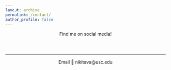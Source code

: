 ```yaml
---
layout: archive
permalink: /contact/
author_profile: false
---
```


<center>
      Find me on social media! 
</center>


<header>
    <link rel="stylesheet" type="text/css" href="https://cdn.jsdelivr.net/gh/vaakash/socializer@2f749eb/css/socializer.min.css">
<link rel="stylesheet" href="https://use.fontawesome.com/releases/v5.15.3/css/all.css">
</header>

<center>

<body>
    <div class="socializer a sr-64px sr-squircle sr-rotate sr-icon-white sr-pad"><span class="sr-linkedin"><a href="https://www.linkedin.com/in/nikitava/" target="_blank" title="LinkedIn"><i class="fab fa-linkedin"></i></a></span><span class="sr-github"><a href="https://github.com/nikitavakoli" target="_blank" title="Github"><i class="fab fa-github"></i></a></span><span class="sr-twitter"><a href="https://twitter.com/DatabaeInLA" target="_blank" title="Twitter"><i class="fab fa-twitter"></i></a></span><span class="sr-instagram"><a href="https://www.instagram.com/niki_tavakoli/" target="_blank" title="Instagram"><i class="fab fa-instagram"></i></a></span></div>
</body>

<hr>
Email 💌 nikitava@usc.edu

</center>

